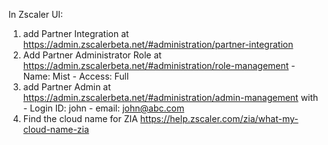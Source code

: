 In Zscaler UI:
1. add Partner Integration at https://admin.zscalerbeta.net/#administration/partner-integration
2. Add Partner Administrator Role at https://admin.zscalerbeta.net/#administration/role-management - Name: Mist - Access: Full
3. add Partner Admin at https://admin.zscalerbeta.net/#administration/admin-management  with - Login ID: john - email: john@abc.com
4. Find the cloud name for ZIA https://help.zscaler.com/zia/what-my-cloud-name-zia
